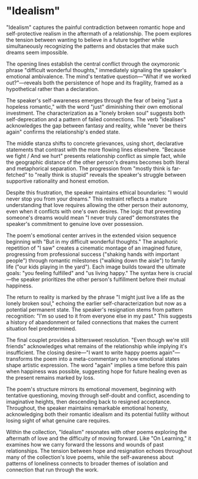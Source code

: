 # "Idealism"

"Idealism" captures the painful contradiction between romantic hope and self-protective realism in the aftermath of a relationship. The poem explores the tension between wanting to believe in a future together while simultaneously recognizing the patterns and obstacles that make such dreams seem impossible.

The opening lines establish the central conflict through the oxymoronic phrase "difficult wonderful thoughts," immediately signaling the speaker's emotional ambivalence. The mind's tentative question—"What if we worked out?"—reveals both the persistence of hope and its fragility, framed as a hypothetical rather than a declaration.

The speaker's self-awareness emerges through the fear of being "just a hopeless romantic," with the word "just" diminishing their own emotional investment. The characterization as a "lonely broken soul" suggests both self-deprecation and a pattern of failed connections. The verb "idealises" acknowledges the gap between fantasy and reality, while "never be theirs again" confirms the relationship's ended state.

The middle stanza shifts to concrete grievances, using short, declarative statements that contrast with the more flowing lines elsewhere. "Because we fight / And we hurt" presents relationship conflict as simple fact, while the geographic distance of the other person's dreams becomes both literal and metaphorical separation. The progression from "mostly think is far-fetched" to "really think is stupid" reveals the speaker's struggle between supportive rationality and honest emotion.

Despite this frustration, the speaker maintains ethical boundaries: "I would never stop you from your dreams." This restraint reflects a mature understanding that love requires allowing the other person their autonomy, even when it conflicts with one's own desires. The logic that preventing someone's dreams would mean "I never truly cared" demonstrates the speaker's commitment to genuine love over possession.

The poem's emotional center arrives in the extended vision sequence beginning with "But in my difficult wonderful thoughts." The anaphoric repetition of "I saw" creates a cinematic montage of an imagined future, progressing from professional success ("shaking hands with important people") through romantic milestones ("walking down the aisle") to family life ("our kids playing in the yard"). Each image builds toward the ultimate goals: "you feeling fulfilled" and "us living happy." The syntax here is crucial—the speaker prioritizes the other person's fulfillment before their mutual happiness.

The return to reality is marked by the phrase "I might just live a life as the lonely broken soul," echoing the earlier self-characterization but now as a potential permanent state. The speaker's resignation stems from pattern recognition: "I'm so used to it from everyone else in my past." This suggests a history of abandonment or failed connections that makes the current situation feel predetermined.

The final couplet provides a bittersweet resolution. "Even though we're still friends" acknowledges what remains of the relationship while implying it's insufficient. The closing desire—"I want to write happy poems again"—transforms the poem into a meta-commentary on how emotional states shape artistic expression. The word "again" implies a time before this pain when happiness was possible, suggesting hope for future healing even as the present remains marked by loss.

The poem's structure mirrors its emotional movement, beginning with tentative questioning, moving through self-doubt and conflict, ascending to imaginative heights, then descending back to resigned acceptance. Throughout, the speaker maintains remarkable emotional honesty, acknowledging both their romantic idealism and its potential futility without losing sight of what genuine care requires.

Within the collection, "Idealism" resonates with other poems exploring the aftermath of love and the difficulty of moving forward. Like "On Learning," it examines how we carry forward the lessons and wounds of past relationships. The tension between hope and resignation echoes throughout many of the collection's love poems, while the self-awareness about patterns of loneliness connects to broader themes of isolation and connection that run through the work.